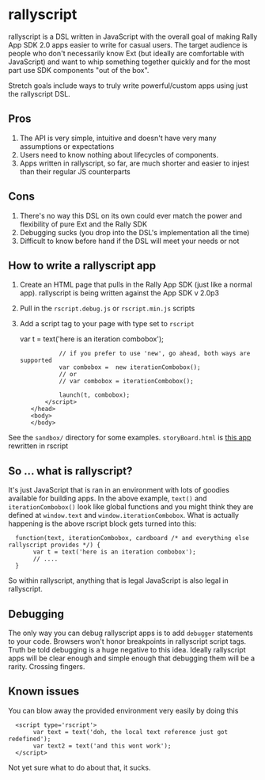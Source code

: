 # rallyscript

rallyscript is a DSL written in JavaScript with the overall goal of making Rally App SDK 2.0 apps easier to write for casual users. The target audience is people who don't necessarily know Ext (but ideally are comfortable with JavaScript) and want to whip something together quickly and for the most part use SDK components "out of the box".
  
Stretch goals include ways to truly write powerful/custom apps using just the rallyscript DSL.

## Pros
1. The API is very simple, intuitive and doesn't have very many assumptions or expectations
2. Users need to know nothing about lifecycles of components.
3. Apps written in rallyscript, so far, are much shorter and easier to injest than their regular JS counterparts
  
## Cons
1. There's no way this DSL on its own could ever match the power and flexibility of pure Ext and the Rally SDK
2. Debugging sucks (you drop into the DSL's implementation all the time)
3. Difficult to know before hand if the DSL will meet your needs or not

## How to write a rallyscript app

1. Create an HTML page that pulls in the Rally App SDK (just like a normal app). rallyscript is being written against the App SDK v 2.0p3
2. Pull in the `rscript.debug.js` or `rscript.min.js` scripts
3. Add a script tag to your page with type set to `rscript`

      <!DOCTYPE html>
      <html lang="en">
          <head>
              <script type="text/javascript" src="https://rally1.rallydev.com/apps/2.0p3/sdk-debug.js"></script>
              <script type="text/javascript" src="rscript.debug.js"></script
              <script type="rscript">
                  var t = text('here is an iteration combobox');
                   
                  // if you prefer to use 'new', go ahead, both ways are supported
                  var combobox =  new iterationCombobox(); 
                  // or
                  // var combobox = iterationCombobox();
                  
                  launch(t, combobox);
              </script>
          </head>
          <body>
          </body>
      </html>

See the `sandbox/` directory for some examples. `storyBoard.html` is [this app](https://rally1.rallydev.com/apps/2.0p3/doc/#!/guide/appsdk_20_first_app) rewritten in rscript

## So ... what is rallyscript?

It's just JavaScript that is ran in an environment with lots of goodies available for building apps. In the above example, `text()` and `iterationCombobox()` look like global functions and you might think they are defined at `window.text` and `window.iterationCombobox`. What is actually happening is the above rscript block gets turned into this:

      function(text, iterationCombobox, cardboard /* and everything else rallyscript provides */) {
           var t = text('here is an iteration combobox');
           // ....
      }

So within rallyscript, anything that is legal JavaScript is also legal in rallyscript.

## Debugging

The only way you can debug rallyscript apps is to add `debugger` statements to your code. Browsers won't honor breakpoints in rallyscript script tags. Truth be told debugging is a huge negative to this idea. Ideally rallyscript apps will be clear enough and simple enough that debugging them will be a rarity. Crossing fingers.

## Known issues

You can blow away the provided environment very easily by doing this

      <script type='rscript'>
           var text = text('doh, the local text reference just got redefined');
           var text2 = text('and this wont work');	
      </script>

Not yet sure what to do about that, it sucks.
